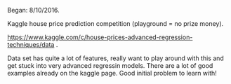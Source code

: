 Began: 8/10/2016.

Kaggle house price prediction competition (playground = no prize money).

https://www.kaggle.com/c/house-prices-advanced-regression-techniques/data .

Data set has quite a lot of features, really want to play around with this and get 
stuck into very advanced regressin models. There are a lot of good examples already
on the kaggle page. Good initial problem to learn with!

